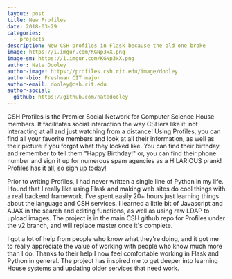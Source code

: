 ```yaml
---
layout: post
title: New Profiles
date: 2018-03-29
categories:
  - projects
description: New CSH profiles in Flask because the old one broke
image: https://i.imgur.com/KGNp3xX.png
image-sm: https://i.imgur.com/KGNp3xX.png
author: Nate Dooley
author-image: https://profiles.csh.rit.edu/image/dooley
author-bio: Freshman CIT major
author-email: dooley@csh.rit.edu
author-social:
  github: https://github.com/natedooley
---
```


CSH Profiles is the Premier Social Network for Computer Science House members. It facilitates social interaction the way CSHers like it: not interacting at all and just watching from a distance! Using Profiles, you can find all your favorite members and look at all their information, as well as their picture if you forgot what they looked like. You can find their birthday and remember to tell them "Happy Birthday!" or, you can find their phone number and sign it up for numerous spam agencies as a HILARIOUS prank! Profiles has it all, so [sign up](https://profiles.csh.rit.edu) today!

Prior to writing Profiles, I had never written a single line of Python in my life. I found that I really like using Flask and making web sites do cool things with a real backend framework. I've spent easily 20+ hours just learning things about the language and CSH services. I learned a little bit of Javascript and AJAX in the search and editing functions, as well as using raw LDAP to upload images. The project is in the main CSH github repo for Profiles under the v2 branch, and will replace master once it's complete.   

I got a lot of help from people who know what they're doing, and it got me to really appreciate the value of working with people who know much more than I do. Thanks to their help I now feel comfortable working in Flask and Python in general. The project has inspired me to get deeper into learning House systems and updating older services that need work.
